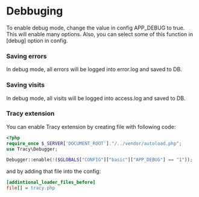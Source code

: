 # Debbuging

To enable debug mode, change the value in config APP_DEBUG to true. This will enable many options. Also, you can select some of this function in [debug] option in config.



### Saving errors

In debug mode, all errors will be logged into error.log and saved to DB.

### Saving visits

In debug mode, all visits will be logged into access.log and saved to DB.

### Tracy extension

You can enable Tracy extension by creating file with following code:

```php
<?php
require_once $_SERVER['DOCUMENT_ROOT']."/../vendor/autoload.php";
use Tracy\Debugger;

Debugger::enable(!($GLOBALS["CONFIG"]["basic"]["APP_DEBUG"] == "1"));
```



and by adding that file into the config:

```ini
[addintional_loader_files_before]
file[] = tracy.php
```


